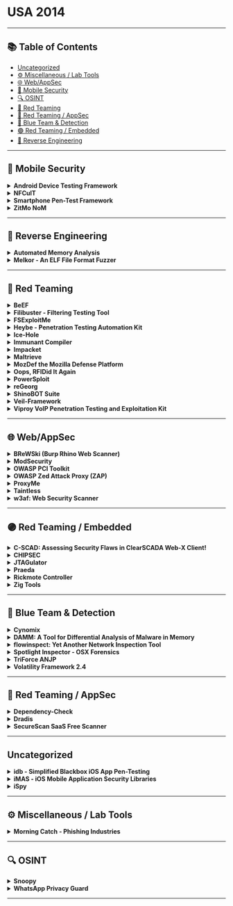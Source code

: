 # USA 2014
---
## 📚 Table of Contents
- [Uncategorized](#uncategorized)
- [⚙️ Miscellaneous / Lab Tools](#⚙️-miscellaneous-lab-tools)
- [🌐 Web/AppSec](#🌐-webappsec)
- [📱 Mobile Security](#📱-mobile-security)
- [🔍 OSINT](#🔍-osint)
- [🔴 Red Teaming](#🔴-red-teaming)
- [🔴 Red Teaming / AppSec](#🔴-red-teaming-appsec)
- [🔵 Blue Team & Detection](#🔵-blue-team-detection)
- [🟣 Red Teaming / Embedded](#🟣-red-teaming-embedded)
- [🧠 Reverse Engineering](#🧠-reverse-engineering)
---
## 📱 Mobile Security
<details><summary><strong>Android Device Testing Framework</strong></summary>

![BH-US-14](https://img.shields.io/badge/BH-US-14-blue) ![Category: 📱 Mobile Security](https://img.shields.io/badge/Category:%20📱%20Mobile%20Security-yellow) ![None](https://img.shields.io/badge/None-informational)

🔗 **Link:** [Android Device Testing Framework](https://github.com/Thangarajtk/appium-mobileAutomationFramework)  
📝 **Description:** The Android Device Testing Framework ("dtf") is a data collection and analysis framework to help individuals answer the question: "Where are the vulnerabilities on this mobile device?"  Dtf provides a modular approach and built-in APIs that allows testers to quickly create scripts to interact with their Android devices.  The default download of dtf comes with multiple modules that allow testers to obtain information from their Android device, process this information into databases, and then start searching for vulnerabilities (all without requiring root privileges).  These modules help you focus on changes made to AOSP components such as applications, frameworks, system services, as well as lower-level components such as binaries, libraries, and device drivers.  In addition, youâll be able to analyze new functionality implemented by the OEMs and other parties to find vulnerabilities.

</details>

<details><summary><strong>NFCulT</strong></summary>

![BH-US-14](https://img.shields.io/badge/BH-US-14-blue) ![Category: 📱 Mobile Security](https://img.shields.io/badge/Category:%20📱%20Mobile%20Security-yellow) ![None](https://img.shields.io/badge/None-informational)

🔗 **Link:** Not Available  
📝 **Description:** NFCulT stands for NFC ultralight Toolkit. It is the ultimate open source Android app that will let you research and exploit vulnerabilities in ultralight implementations.

</details>

<details><summary><strong>Smartphone Pen-Test Framework</strong></summary>

![BH-US-14](https://img.shields.io/badge/BH-US-14-blue) ![Category: 📱 Mobile Security](https://img.shields.io/badge/Category:%20📱%20Mobile%20Security-yellow) ![None](https://img.shields.io/badge/None-informational)

🔗 **Link:** [Smartphone Pen-Test Framework](https://github.com/tanprathan/MobileApp-Pentest-Cheatsheet)  
📝 **Description:** As smartphones enter the workplace, sharing the network and accessing sensitive data, it is crucial to be able to assess the security posture of these devices in much the same way we perform penetration tests on workstations and servers. However, smartphones have unique attack vectors that are not currently covered by available industry tools. The smartphone penetration testing framework, the result of a DARPA Cyber Fast Track project, aims to provide an open source toolkit that addresses the many facets of assessing the security posture of these devices. We will look at the functionality of the framework including information gathering, exploitation, social engineering, and post exploitation through both a traditional IP network and through the mobile modem, showing how this framework can be leveraged by security teams and penetration testers to gain an understanding of the security posture of the smartphones in an organization. SPF can be used as a pivot to gain access to an internal network, gaining access to additional vulnerabilities. SPF can be used to bypass filtering, using SMS to control an exploited internal system. Demonstrations of SPF functionality will be shown.

</details>

<details><summary><strong>ZitMo NoM</strong></summary>

![BH-US-14](https://img.shields.io/badge/BH-US-14-blue) ![Category: 📱 Mobile Security](https://img.shields.io/badge/Category:%20📱%20Mobile%20Security-yellow) ![None](https://img.shields.io/badge/None-informational)

🔗 **Link:** [ZitMo NoM](https://github.com/CyberMonitor/defcon-26-Packet-Hacking-Village/blob/master/presentations-workshops.html)  
📝 **Description:** A world without malware is ideal but unlikely. Many of us would prefer *not* to install another layer of protection on our already-resource-constrained handheld mobile device. Alternatively, Android malware detection sans anti-virus installation has become a reality. Learn about how itâs possible to detect mobile malware using simple text messages with ZitMo NoM. ZeuS in the Mobile, known as ZitMo, is infamous for intercepting SMS transmissions then redirecting them to a Command and Control in order steal banking and personal information. Research with SMS transmissions directed at mobile malware has resulted in the ability to detect ZitMoâs presence without anti-virus applications installed. Turning cyber criminals' tools against them makes this even more of a rewarding endeavor. We are looking for malware researchers to contribute to the continued development of this open tool. The presentation will include the research, the infrastructure, and a demonstration of ZitMo NoM. Live malware will be used during this presentation, assuming we get it to behave.

</details>

---
## 🧠 Reverse Engineering
<details><summary><strong>Automated Memory Analysis</strong></summary>

![BH-US-14](https://img.shields.io/badge/BH-US-14-blue) ![Category: 🧠 Reverse Engineering](https://img.shields.io/badge/Category:%20🧠%20Reverse%20Engineering-orange) ![None](https://img.shields.io/badge/None-informational)

🔗 **Link:** [Automated Memory Analysis](https://github.com/digitalisx/awesome-memory-forensics)  
📝 **Description:** Automated Memory Analysis is a set of new innovative Cuckoo Sandbox plugins that adds new dynamic and memory analysis abilities such as:

</details>

<details><summary><strong>Melkor - An ELF File Format Fuzzer</strong></summary>

![BH-US-14](https://img.shields.io/badge/BH-US-14-blue) ![Category: 🧠 Reverse Engineering](https://img.shields.io/badge/Category:%20🧠%20Reverse%20Engineering-orange) ![None](https://img.shields.io/badge/None-informational)

🔗 **Link:** [Melkor - An ELF File Format Fuzzer](https://github.com/IOActive/Melkor_ELF_Fuzzer/blob/master/BUGS.txt)  
📝 **Description:** Since its adoption as the standard binary file format for *nix systems, a variety of vulnerabilities in ELF parsers have been found and exploited in OS kernels, debuggers, libraries, etc. Most of these flaws have been found manually through code review and binary modification. Nowadays, 15 years later, common programming mistakes are still being implemented in many ELF parsers that are being released these days very often, either as debuggers, reverse engineering tools, AV analyzers, plugins or as malware (yes, malware has parsers too). Here's where ELF file format fuzzing comes into the game to help you to identify these bugs in an automated fashion.

</details>

---
## 🔴 Red Teaming
<details><summary><strong>BeEF</strong></summary>

![BH-US-14](https://img.shields.io/badge/BH-US-14-blue) ![Category: 🔴 Red Teaming](https://img.shields.io/badge/Category:%20🔴%20Red%20Teaming-red) ![None](https://img.shields.io/badge/None-informational)

🔗 **Link:** Not Available  
📝 **Description:** A bag of fresh and juicy 0days is certainly something you would love to get
as a Christmas present, but it would probably be just a dream you had one of those drunken nights.

</details>

<details><summary><strong>Filibuster - Filtering Testing Tool</strong></summary>

![BH-US-14](https://img.shields.io/badge/BH-US-14-blue) ![Category: 🔴 Red Teaming](https://img.shields.io/badge/Category:%20🔴%20Red%20Teaming-red) ![None](https://img.shields.io/badge/None-informational)

🔗 **Link:** [Filibuster - Filtering Testing Tool](https://github.com/caffix/Awesome-Hacking-Tools)  
📝 **Description:** Filibuster is used to map port filtering / protocol filtering devices and is useful for both red and blue team engagements.

</details>

<details><summary><strong>FSExploitMe</strong></summary>

![BH-US-14](https://img.shields.io/badge/BH-US-14-blue) ![Category: 🔴 Red Teaming](https://img.shields.io/badge/Category:%20🔴%20Red%20Teaming-red) ![None](https://img.shields.io/badge/None-informational)

🔗 **Link:** [FSExploitMe](https://gist.github.com/0xd33pstack/0f6b29b408d82c4a9f0903c70db2fe7b)  
📝 **Description:** FSExploitMe is a purposely vulnerable ActiveX Control to teach you about browser exploitation. Along the way you'll learn reverse engineering, vulnerability analysis, and general exploitation on Windows.

</details>

<details><summary><strong>Heybe - Penetration Testing Automation Kit</strong></summary>

![BH-US-14](https://img.shields.io/badge/BH-US-14-blue) ![Category: 🔴 Red Teaming](https://img.shields.io/badge/Category:%20🔴%20Red%20Teaming-red) ![None](https://img.shields.io/badge/None-informational)

🔗 **Link:** [Heybe - Penetration Testing Automation Kit](https://github.com/WilsonHuha/cbr-doc/blob/master/posts/cc/Crack_post_sort_by_time.md)  
📝 **Description:** Heybe is Penetration Testing Automation Kit. It consists of modules that can be used to fully automate pen-tests and make them mode effective. With Heybe you can 0wn all systems in a target company in matter of minutes.

</details>

<details><summary><strong>Ice-Hole</strong></summary>

![BH-US-14](https://img.shields.io/badge/BH-US-14-blue) ![Category: 🔴 Red Teaming](https://img.shields.io/badge/Category:%20🔴%20Red%20Teaming-red) ![None](https://img.shields.io/badge/None-informational)

🔗 **Link:** Not Available  
📝 **Description:** Ice-Hole is a phishing awareness email program. It is designed to help security analysts/system administrators keep track and test end users. The tool can be used in conjunction with various third party software, like SET, for further leverage. 1.7 has some new features and enhancements like IRC triggers, integrating with a new portal feature, automatic times, dates, and sending reports on a schedule.

</details>

<details><summary><strong>Immunant Compiler</strong></summary>

![BH-US-14](https://img.shields.io/badge/BH-US-14-blue) ![Category: 🔴 Red Teaming](https://img.shields.io/badge/Category:%20🔴%20Red%20Teaming-red) ![None](https://img.shields.io/badge/None-informational)

🔗 **Link:** [Immunant Compiler](https://github.com/immunant/c2rust)  
📝 **Description:** With the widespread adoption of DEP, code-reuse techniques such as ROP are essential parts of current exploits. ASLR randomizes the code layout to make ROP harder; unfortunately, ASLR-bypasses abound.

</details>

<details><summary><strong>Impacket</strong></summary>

![BH-US-14](https://img.shields.io/badge/BH-US-14-blue) ![Category: 🔴 Red Teaming](https://img.shields.io/badge/Category:%20🔴%20Red%20Teaming-red) ![None](https://img.shields.io/badge/None-informational)

🔗 **Link:** [Impacket](https://github.com/fortra/impacket/blob/master/examples/lookupsid.py)  
📝 **Description:** Impacket is a collection of Python classes focused on providing access to network packets. Impacket allows Python developers to craft and decode network packets in simple and consistent manner. It includes support for low-level protocols such as IP, UDP and TCP, as well as higher-level protocols such as NMB, SMB and MSRPC and DCOM. Impacket is highly effective when used in conjunction with a packet capture utility or package such as Pcapy. Packets can be constructed from scratch, as well as parsed from raw data. Furthermore, the object oriented API makes it simple to work with deep protocol hierarchies.

</details>

<details><summary><strong>Maltrieve</strong></summary>

![BH-US-14](https://img.shields.io/badge/BH-US-14-blue) ![Category: 🔴 Red Teaming](https://img.shields.io/badge/Category:%20🔴%20Red%20Teaming-red) ![None](https://img.shields.io/badge/None-informational)

🔗 **Link:** [Maltrieve](https://github.com/krmaxwell/maltrieve)  
📝 **Description:** Maltrieve retrieves malware directly from the location where the bad guys serve it. This allows researchers to acquire fresh samples, verify detection systems, and research infrastructure. Maltrieve includes proxy support, multi-threading, Cuckoo submission, and categorization. The tool is community-developed and available under the terms of the GNU General Public License.

</details>

<details><summary><strong>MozDef the Mozilla Defense Platform</strong></summary>

![BH-US-14](https://img.shields.io/badge/BH-US-14-blue) ![Category: 🔴 Red Teaming](https://img.shields.io/badge/Category:%20🔴%20Red%20Teaming-red) ![None](https://img.shields.io/badge/None-informational)

🔗 **Link:** [MozDef the Mozilla Defense Platform](https://github.com/mozilla/MozDef/releases)  
📝 **Description:** Attackers have all the fun. With slick, integrated, real-time, open suites like metasploit, armitage, SET, and lair they quickly seek out targets, share exploits, gain footholds, and usually win.

</details>

<details><summary><strong>Oops, RFIDid It Again</strong></summary>

![BH-US-14](https://img.shields.io/badge/BH-US-14-blue) ![Category: 🔴 Red Teaming](https://img.shields.io/badge/Category:%20🔴%20Red%20Teaming-red) ![None](https://img.shields.io/badge/None-informational)

🔗 **Link:** [Oops, RFIDid It Again](https://github.com/clairehopfensperger)  
📝 **Description:** Last year, we delivered the definitive guide for pen-testers on hacking low frequency (LF - 125KHz) RFID badge systems to gain unauthorized access to buildings and other secure areas.  In this second installment, weâre raising the stakes, peeling back the onion even further, and directly confronting the RFID elephant in the room â hacking High Frequency (HF - 13.56 MHz) and Ultra-High Frequency (UHF â 840-960 MHz).

</details>

<details><summary><strong>PowerSploit</strong></summary>

![BH-US-14](https://img.shields.io/badge/BH-US-14-blue) ![Category: 🔴 Red Teaming](https://img.shields.io/badge/Category:%20🔴%20Red%20Teaming-red) ![None](https://img.shields.io/badge/None-informational)

🔗 **Link:** [PowerSploit](https://github.com/PowerShellMafia/PowerSploit)  
📝 **Description:** PowerSploit is a popular collection of Microsoft PowerShell modules that can be used to aid reverse engineers, forensic analysts, and penetration testers during all phases of an assessment. Come see how PowerShell can be leveraged to accomplish things that would otherwise be impossible such as, loading binaries directly into memory. Joseph Bialek and Chris Campbell will demonstrate how to utilize PowerSploit to bypass security products through all phases of a mock penetration test which includes enumeration, exploitation, privilege-escalation, credential theft, and pivoting to other hosts. They will share tips and tricks to leverage PowerShell in your own tools and highlight the new privilege escalation module being introduced at ToolsWatch.

</details>

<details><summary><strong>reGeorg</strong></summary>

![BH-US-14](https://img.shields.io/badge/BH-US-14-blue) ![Category: 🔴 Red Teaming](https://img.shields.io/badge/Category:%20🔴%20Red%20Teaming-red) ![None](https://img.shields.io/badge/None-informational)

🔗 **Link:** [reGeorg](https://github.com/L-codes/Neo-reGeorg/blob/master/README-en.md)  
📝 **Description:** In 2008 we released reDuh (http://research.sensepost.com/tools/web/reduh), a network tunnelling tool that allowed port forwarding via a web-shell and HTTP/S to backend services. reDuh has since become part of any attackers standard toolkit, featuring in several books and notoriously described as "insidious" by HBGary in their leaked e-mails.

</details>

<details><summary><strong>ShinoBOT Suite</strong></summary>

![BH-US-14](https://img.shields.io/badge/BH-US-14-blue) ![Category: 🔴 Red Teaming](https://img.shields.io/badge/Category:%20🔴%20Red%20Teaming-red) ![None](https://img.shields.io/badge/None-informational)

🔗 **Link:** [ShinoBOT Suite](https://gist.github.com/williballenthin/28c73da6cbf5e76e137a9100ab45697f)  
📝 **Description:** ShinoBOT is a RAT (backdoor malware) simulator, released at the previous Black Hat Arsenal. The new tool, ShinoBOT Suite, is a total malware package which contains the RAT simulator, downloader, dropper, encryptor, CandC server, decoy files, etc. All of them are customizable.

</details>

<details><summary><strong>Veil-Framework</strong></summary>

![BH-US-14](https://img.shields.io/badge/BH-US-14-blue) ![Category: 🔴 Red Teaming](https://img.shields.io/badge/Category:%20🔴%20Red%20Teaming-red) ![None](https://img.shields.io/badge/None-informational)

🔗 **Link:** [Veil-Framework](https://github.com/Veil-Framework/Veil/wiki)  
📝 **Description:** The Veil-Framework is an open source project that aims to bridge the gap between pen-testing and red team toolsets. It began with Veil-Evasion, a tool to generate AV-evading payload executables, expanded into payload delivery with the release of Veil-Catapult, and branched into Powershell functionality with the release of Veil-PowerView for domain situational awareness. This Arsenal presentation will cover the inner workings of all of these tools, and demonstrate various use cases where the Veil-Framework can help facilitate engagements.

</details>

<details><summary><strong>Viproy VoIP Penetration Testing and Exploitation Kit</strong></summary>

![BH-US-14](https://img.shields.io/badge/BH-US-14-blue) ![Category: 🔴 Red Teaming](https://img.shields.io/badge/Category:%20🔴%20Red%20Teaming-red) ![None](https://img.shields.io/badge/None-informational)

🔗 **Link:** [Viproy VoIP Penetration Testing and Exploitation Kit](https://github.com/thezakman/CTF-Heaven/blob/master/extra/pentest-tools.md)  
📝 **Description:** Viproy Voip Pen-Test Kit is developed to improve the quality of VoIP Penetration Tests. First version of Viproy had SIP trust hacking, SIP proxy bounce scan and advanced SIP attacks. Viproy 2.0 will provide improved SIP penetration testing features such as TCP, TLS, vendor (Cisco, Microsoft Lync) supports and multi-thread fixes. Furthermore, the new version will have Cisco Skinny protocol and Cisco HCS (VOSS) server supports to initiate unauthorised call redirection attacks, speed dial manipulation, unauthorised calls using Skinny and information gathering attacks.

</details>

---
## 🌐 Web/AppSec
<details><summary><strong>BReWSki (Burp Rhino Web Scanner)</strong></summary>

![BH-US-14](https://img.shields.io/badge/BH-US-14-blue) ![Category: 🌐 Web/AppSec](https://img.shields.io/badge/Category:%20🌐%20Web/AppSec-blue) ![None](https://img.shields.io/badge/None-informational)

🔗 **Link:** [BReWSki (Burp Rhino Web Scanner)](https://github.com/snoopysecurity/awesome-burp-extensions)  
📝 **Description:** BReWSki (Burp Rhino Web Scanner) is an extension to the Burp Suite scanning and reporting functionality. BReWSki provides Burp Suite users with a JavaScript interface to write custom scanner insertion points, passive, and active scan definitions for Burp quickly without having to understand the internals of the Burp API.  BReWSki comes with useful checks to help identify application vulnerabilities.

</details>

<details><summary><strong>ModSecurity</strong></summary>

![BH-US-14](https://img.shields.io/badge/BH-US-14-blue) ![Category: 🌐 Web/AppSec](https://img.shields.io/badge/Category:%20🌐%20Web/AppSec-blue) ![None](https://img.shields.io/badge/None-informational)

🔗 **Link:** [ModSecurity](https://github.com/owasp-modsecurity/ModSecurity/wiki/Reference-Manual-(v2.x))  
📝 **Description:** ModSecurity is an open source, cross-platform web application firewall (WAF) module. Known as the "Swiss Army Knife" of WAFs, it enables web application defenders to gain visibility into HTTP(S) traffic and provides a power rules language and API to implement advanced protections.  Come checkout the new advancements in ModSecurity and try some hands-on evasion challenges!

</details>

<details><summary><strong>OWASP PCI Toolkit</strong></summary>

![BH-US-14](https://img.shields.io/badge/BH-US-14-blue) ![Category: 🌐 Web/AppSec](https://img.shields.io/badge/Category:%20🌐%20Web/AppSec-blue) ![None](https://img.shields.io/badge/None-informational)

🔗 **Link:** [OWASP PCI Toolkit](https://github.com/OWASP/www-community/blob/master/pages/initiatives/gsoc/gsoc2014ideas.md)  
📝 **Description:** The PCI toolkit is based on a decision tree assessment methodology, which helps you identify if your web applications are part of the PCI-DSS scope and how to apply the PCI-DSS requirements. By decomposing, one by one, you will be able to create an assessment and a final report of your scope delimitation and which OWASP guidelines must be used

</details>

<details><summary><strong>OWASP Zed Attack Proxy (ZAP)</strong></summary>

![BH-US-14](https://img.shields.io/badge/BH-US-14-blue) ![Category: 🌐 Web/AppSec](https://img.shields.io/badge/Category:%20🌐%20Web/AppSec-blue) ![None](https://img.shields.io/badge/None-informational)

🔗 **Link:** [OWASP Zed Attack Proxy (ZAP)](https://github.com/pdsoftplan/zap-maven-plugin)  
📝 **Description:** The Zed Attack Proxy (ZAP) is currently the most active open source web application security tool and competes effectively with commercial tools.

</details>

<details><summary><strong>ProxyMe</strong></summary>

![BH-US-14](https://img.shields.io/badge/BH-US-14-blue) ![Category: 🌐 Web/AppSec](https://img.shields.io/badge/Category:%20🌐%20Web/AppSec-blue) ![None](https://img.shields.io/badge/None-informational)

🔗 **Link:** [ProxyMe](https://github.com/jayluxferro/ProxyMe)  
📝 **Description:** ProxyMe is a modular HTTP/S proxy based on plugins. It's designed and oriented for pen-testing or research purposes. It also has support for analyzing and modifying the traffic, SSL included. It can be used as a regular proxy or as a reverse proxy, supporting also transparent connections, making it perfect for combined attacks of Man In The Middle (or even as a load balancer if you want!).

</details>

<details><summary><strong>Taintless</strong></summary>

![BH-US-14](https://img.shields.io/badge/BH-US-14-blue) ![Category: 🌐 Web/AppSec](https://img.shields.io/badge/Category:%20🌐%20Web/AppSec-blue) ![None](https://img.shields.io/badge/None-informational)

🔗 **Link:** Not Available  
📝 **Description:** Research in taint tracking and taint inference is hot in the scientific community. We have studied all tools and ideas developed for automated SQL injection prevention using scientific methods, and in an attempt to evaluate them, broken them all down.

</details>

<details><summary><strong>w3af: Web Security Scanner</strong></summary>

![BH-US-14](https://img.shields.io/badge/BH-US-14-blue) ![Category: 🌐 Web/AppSec](https://img.shields.io/badge/Category:%20🌐%20Web/AppSec-blue) ![None](https://img.shields.io/badge/None-informational)

🔗 **Link:** [w3af: Web Security Scanner](https://github.com/psiinon/open-source-web-scanners)  
📝 **Description:** w3af is a Web Application Attack and Audit Framework. The projectâs goal is to create a framework to help you secure your web applications by finding and exploiting all web application vulnerabilities.

</details>

---
## 🟣 Red Teaming / Embedded
<details><summary><strong>C-SCAD: Assessing Security Flaws in ClearSCADA Web-X Client!</strong></summary>

![BH-US-14](https://img.shields.io/badge/BH-US-14-blue) ![Category: 🟣 Red Teaming / Embedded](https://img.shields.io/badge/Category:%20🟣%20Red%20Teaming%20/%20Embedded-purple) ![None](https://img.shields.io/badge/None-informational)

🔗 **Link:** [C-SCAD: Assessing Security Flaws in ClearSCADA Web-X Client!](https://github.com/adityaks/c-scad/blob/master/cscad_v_1.0/cscad_v_1.0.py)  
📝 **Description:** C-SCAD is an information gathering and penetration testing tool written to assess the security issues present in the Web-X (Internet Explorer-based web interface)  client used to interact with the ClearSCADA server.  Web-X client is hosted on the embedded web server which is shipped as a part of complete ClearSCADA architecture. Primarily, the Web-X client is restricted to perform any configuration changes but it can reveal potential information about the ClearSCADA server and associated components. Insecure deployments of WEB-X client can reveal potential information about the various functions such as alarm pages, SQL lists, and diagnostic checks including various reports. C-SCAD is authored in Python and is capable of the following:

</details>

<details><summary><strong>CHIPSEC</strong></summary>

![BH-US-14](https://img.shields.io/badge/BH-US-14-blue) ![Category: 🟣 Red Teaming / Embedded](https://img.shields.io/badge/Category:%20🟣%20Red%20Teaming%20/%20Embedded-purple) ![None](https://img.shields.io/badge/None-informational)

🔗 **Link:** [CHIPSEC](https://github.com/chipsec/chipsec/blob/main/setup.py)  
📝 **Description:** We will present CHIPSEC, an open source framework for platform security assessment. We will briefly describe some publications related to platform security (Secure Boot bypasses, badbios, etc.) and explain related tests in CHIPSEC. Then we will demonstrate how to use CHIPSEC to detect insecure platform configuration and perform forensics of SPI flash images.

</details>

<details><summary><strong>JTAGulator</strong></summary>

![BH-US-14](https://img.shields.io/badge/BH-US-14-blue) ![Category: 🟣 Red Teaming / Embedded](https://img.shields.io/badge/Category:%20🟣%20Red%20Teaming%20/%20Embedded-purple) ![None](https://img.shields.io/badge/None-informational)

🔗 **Link:** [JTAGulator](https://github.com/grandideastudio/jtagulator/blob/master/JTAGulator.spin)  
📝 **Description:** JTAGulatoris an open source hardware hacking tool that assists in identifying on-chip debug interfaces from test points, vias, or component pads on a circuit board. The tool can save a tremendous amount of time during reverse engineering, particularly for those who don't have the skill and/or equipment required for traditional processes. Released at Black Hat USA 2013, the tool supports detection of JTAG and asynchronous serial/UART interfaces. New features are being added as they're developed to expand the functionality and increase support for other protocols.

</details>

<details><summary><strong>Praeda</strong></summary>

![BH-US-14](https://img.shields.io/badge/BH-US-14-blue) ![Category: 🟣 Red Teaming / Embedded](https://img.shields.io/badge/Category:%20🟣%20Red%20Teaming%20/%20Embedded-purple) ![None](https://img.shields.io/badge/None-informational)

🔗 **Link:** [Praeda](https://github.com/percx/Praeda/blob/master/jobs/MP0020.pl)  
📝 **Description:** Praeda - Latin for "plunder, spoils of war, booty". Praeda is an automated data/information harvesting tool designed to gather critical information from various embedded devices.

</details>

<details><summary><strong>Rickmote Controller</strong></summary>

![BH-US-14](https://img.shields.io/badge/BH-US-14-blue) ![Category: 🟣 Red Teaming / Embedded](https://img.shields.io/badge/Category:%20🟣%20Red%20Teaming%20/%20Embedded-purple) ![None](https://img.shields.io/badge/None-informational)

🔗 **Link:** [Rickmote Controller](https://github.com/BishopFox/rickmote/blob/master/rickmote.py)  
📝 **Description:** Take control over your neighbors' TVs like you see in the movies! Google Chromecast is a handy little gadget that lets you stream video to your TV from a variety of sources like Netflix and YouTube. It also allows streaming from nearby hackers.

</details>

<details><summary><strong>Zig Tools</strong></summary>

![BH-US-14](https://img.shields.io/badge/BH-US-14-blue) ![Category: 🟣 Red Teaming / Embedded](https://img.shields.io/badge/Category:%20🟣%20Red%20Teaming%20/%20Embedded-purple) ![None](https://img.shields.io/badge/None-informational)

🔗 **Link:** [Zig Tools](https://github.com/ziglang/zig/blob/master/tools/zig_gdb_pretty_printers.py)  
📝 **Description:** ZigTools is a Python framework, which was developed to reduce the complexity in writing additional functionality in communicating with the Freakduino (Low cost arduino based 802.15.4 platform). Features such as initializing the radio, changing channels, sending data and processing that data can be written in just a few lines, allowing developers to focus on writing more complex applications without worrying about the low-level communications between the radio and computer.

</details>

---
## 🔵 Blue Team & Detection
<details><summary><strong>Cynomix</strong></summary>

![BH-US-14](https://img.shields.io/badge/BH-US-14-blue) ![Category: 🔵 Blue Team & Detection](https://img.shields.io/badge/Category:%20🔵%20Blue%20Team%20&%20Detection-cyan) ![None](https://img.shields.io/badge/None-informational)

🔗 **Link:** Not Available  
📝 **Description:** The stream of malicious software artifacts (malware) discovered daily by computer security professionals is a vital signal for threat intelligence, as malware bears telling clues about who active adversaries are, what their goals are, and how we can stop them.  Unfortunately, while security operations centers collect huge volumes of malware daily, this âmalware signalâ goes underutilized as a source of defensive intelligence, because organizations lack the right tools to make sense of malware at scale.

</details>

<details><summary><strong>DAMM: A Tool for Differential Analysis of Malware in Memory</strong></summary>

![BH-US-14](https://img.shields.io/badge/BH-US-14-blue) ![Category: 🔵 Blue Team & Detection](https://img.shields.io/badge/Category:%20🔵%20Blue%20Team%20&%20Detection-cyan) ![None](https://img.shields.io/badge/None-informational)

🔗 **Link:** [DAMM: A Tool for Differential Analysis of Malware in Memory](https://github.com/504ensicsLabs/DAMM)  
📝 **Description:** Detecting malware is difficult, and analyzing a detected piece of malware's behavior is even more difficult. Techniques for analysis generally fall into one of three camps: static analysis of the malicious binary on disk, dynamic analysis as the binary executes, or a hybrid approach using a snapshot of physical RAM taken as the malware executes. As the result of our DARPA Cyber Fast Track (CFT) funded research, we extend this third approach. We present a novel technique for leveraging information including multiple snapshots of physical RAM for malware detection and analysis. The technique is implemented as DAMM, a tool for differential analysis of malware in memory. DAMM functions by leveraging multiple snapshots of RAM, domain knowledge about known-benign in-memory artifacts, and indicators of malicious activity to present to the user a powerful view of malicious execution in memory.

</details>

<details><summary><strong>flowinspect: Yet Another Network Inspection Tool</strong></summary>

![BH-US-14](https://img.shields.io/badge/BH-US-14-blue) ![Category: 🔵 Blue Team & Detection](https://img.shields.io/badge/Category:%20🔵%20Blue%20Team%20&%20Detection-cyan) ![None](https://img.shields.io/badge/None-informational)

🔗 **Link:** [flowinspect: Yet Another Network Inspection Tool](https://github.com/SubediBibek-cmd/awesome-network-security)  
📝 **Description:** Flowinspect is a tool developed specifically for network monitoring and inspection purposes. It takes network traffic as input and extracts layer 4 flows from it. These flows are then passed through an inspection engine that filters and extracts interesting network sessions. For flows that meet inspection criteria, the output mode dumps match statistics to either stdout or a file or both.

</details>

<details><summary><strong>Spotlight Inspector - OSX Forensics</strong></summary>

![BH-US-14](https://img.shields.io/badge/BH-US-14-blue) ![Category: 🔵 Blue Team & Detection](https://img.shields.io/badge/Category:%20🔵%20Blue%20Team%20&%20Detection-cyan) ![None](https://img.shields.io/badge/None-informational)

🔗 **Link:** [Spotlight Inspector - OSX Forensics](https://github.com/drduh/macOS-Security-and-Privacy-Guide)  
📝 **Description:** Spotlight Inspector is a free application for computer forensic investigation of Mac OS X computers. Until now, there has never been an effective cross-platform forensics tool for accessing Spotlight internal data from Mac OS X systems â which is where all of the information about files indexed on a computer can be accessed by forensic investigators. This information gathering is crucial to digital investigators.

</details>

<details><summary><strong>TriForce ANJP</strong></summary>

![BH-US-14](https://img.shields.io/badge/BH-US-14-blue) ![Category: 🔵 Blue Team & Detection](https://img.shields.io/badge/Category:%20🔵%20Blue%20Team%20&%20Detection-cyan) ![None](https://img.shields.io/badge/None-informational)

🔗 **Link:** [TriForce ANJP](https://github.com/downsmash/titles/blob/master/players.txt)  
📝 **Description:** TriForce is a set of analysis tools made for those who want to go deeper. With a focus on file system journaling forensics, we make use of artifacts that allow us to turn them into a forensic time machine. With tools that cover NTFS, HFS+, and Ext3, we are pushing forward a new era of analysis based on file system journaling.

</details>

<details><summary><strong>Volatility Framework 2.4</strong></summary>

![BH-US-14](https://img.shields.io/badge/BH-US-14-blue) ![Category: 🔵 Blue Team & Detection](https://img.shields.io/badge/Category:%20🔵%20Blue%20Team%20&%20Detection-cyan) ![None](https://img.shields.io/badge/None-informational)

🔗 **Link:** [Volatility Framework 2.4](https://github.com/volatilityfoundation/volatility)  
📝 **Description:** The Volatility Framework is a completely open collection of tools, implemented in Python under the GNU General Public License, for the extraction of digital artifacts from volatile memory (RAM) samples of Windows, Linux, Mac OS X, and Android systems. Our last release received over 40,000 downloads and we're equally as excited to get 2.4 into the hands of forensic investigators and malware analysts. Some of the key features of the 2.4 release that we'll be demoing are:

</details>

---
## 🔴 Red Teaming / AppSec
<details><summary><strong>Dependency-Check</strong></summary>

![BH-US-14](https://img.shields.io/badge/BH-US-14-blue) ![Category: 🔴 Red Teaming / AppSec](https://img.shields.io/badge/Category:%20🔴%20Red%20Teaming%20/%20AppSec-red) ![None](https://img.shields.io/badge/None-informational)

🔗 **Link:** [Dependency-Check](https://github.com/jeremylong/DependencyCheck)  
📝 **Description:** Does your application have dependencies on third party libraries? Do you know if those same libraries have published CVEs? OWASP Dependency-Check can help by providing identification and monitoring of the libraries your application uses, notifying you that vulnerabilities (CVEs) have been published for third party code your application uses. Jeremy will be demonstrating the tool and the various ways enterprises can use the tool to perform continuous monitoring of their applicationsâ dependent libraries.

</details>

<details><summary><strong>Dradis</strong></summary>

![BH-US-14](https://img.shields.io/badge/BH-US-14-blue) ![Category: 🔴 Red Teaming / AppSec](https://img.shields.io/badge/Category:%20🔴%20Red%20Teaming%20/%20AppSec-red) ![None](https://img.shields.io/badge/None-informational)

🔗 **Link:** [Dradis](https://github.com/armel/DRADIS)  
📝 **Description:** Dradis is an extensible, cross-platform, open source collaboration framework to manage security assessments. It can import from over 15 popular tools including Nessus, Qualys, and Burp. Started in 2007, the Dradis Framework project has been growing ever since.

</details>

<details><summary><strong>SecureScan SaaS Free Scanner</strong></summary>

![BH-US-14](https://img.shields.io/badge/BH-US-14-blue) ![Category: 🔴 Red Teaming / AppSec](https://img.shields.io/badge/Category:%20🔴%20Red%20Teaming%20/%20AppSec-red) ![None](https://img.shields.io/badge/None-informational)

🔗 **Link:** [SecureScan SaaS Free Scanner](https://github.com/psiinon/open-source-web-scanners)  
📝 **Description:** Tripwire SecureScanâ¢ is a free, cloud-based vulnerability management service for up to 100 Internet Protocol (IP) addresses on internal networks. This new tool makes vulnerability management easily accessible to small and medium-sized businesses that may not have the resources for enterprise-grade security technology â and it detects the Heartbleed vulnerability among many others. Fast, free, and simple to use - no license required.

</details>

---
## Uncategorized
<details><summary><strong>idb - Simplified Blackbox iOS App Pen-Testing</strong></summary>

![BH-US-14](https://img.shields.io/badge/BH-US-14-blue) ![Category: Uncategorized](https://img.shields.io/badge/Category:%20Uncategorized-lightgrey) ![None](https://img.shields.io/badge/None-informational)

🔗 **Link:** [idb - Simplified Blackbox iOS App Pen-Testing](https://github.com/LeoMobileDeveloper/ios-developer-tools)  
📝 **Description:** More than ever, mobile apps are used to manage and store sensitive data by both corporations and individuals. During this Arsenal demonstration, we show how our new tool called 'idb' can be used to efficiently test iOS apps for a range of common flaws.

</details>

<details><summary><strong>iMAS - iOS Mobile Application Security Libraries</strong></summary>

![BH-US-14](https://img.shields.io/badge/BH-US-14-blue) ![Category: Uncategorized](https://img.shields.io/badge/Category:%20Uncategorized-lightgrey) ![None](https://img.shields.io/badge/None-informational)

🔗 **Link:** [iMAS - iOS Mobile Application Security Libraries](https://github.com/project-imas/passcode-check)  
📝 **Description:** iOS App Integrity â Got Any?

</details>

<details><summary><strong>iSpy</strong></summary>

![BH-US-14](https://img.shields.io/badge/BH-US-14-blue) ![Category: Uncategorized](https://img.shields.io/badge/Category:%20Uncategorized-lightgrey) ![None](https://img.shields.io/badge/None-informational)

🔗 **Link:** [iSpy](https://github.com/ispysoftware/iSpy/blob/master/MainForm_Configuration.cs)  
📝 **Description:** Frustrated with the lack of mature tools for iOS security assessment?  Wouldnât you like an integrated toolchain to pull together many of the existing tools, but also integrate new and interesting tools? Perhaps youâd like to use some more advanced iOS hacking/reversing/debugging but donât have time on the job to learn gdb.  Maybe you just want to pick up iOS hacking fast and would like a mature toolchain to help you.

</details>

---
## ⚙️ Miscellaneous / Lab Tools
<details><summary><strong>Morning Catch - Phishing Industries</strong></summary>

![BH-US-14](https://img.shields.io/badge/BH-US-14-blue) ![Category: ⚙️ Miscellaneous / Lab Tools](https://img.shields.io/badge/Category:%20⚙️%20Miscellaneous%20/%20Lab%20Tools-gray) ![None](https://img.shields.io/badge/None-informational)

🔗 **Link:** [Morning Catch - Phishing Industries](https://github.com/Octoberfest7/TeamsPhisher)  
📝 **Description:** Morning Catch is a Virtual Machine environment, similar to Metasploitable, to demonstrate and teach about targeted client-side attacks. Morning Catch is a fictitious seafood company with a website, self-contained email infrastructure to receive phishing emails, and two desktop environments. One desktop environment is a vulnerable Linux client-side attack surface. The other desktop environment is a vulnerable Windows client-side attack surface. Yes, you'll get to attack a Windows software target and use Windows payloads against this virtual environment. This Arsenal session will demonstrate some of the things you can do with the Morning Catch environment.

</details>

---
## 🔍 OSINT
<details><summary><strong>Snoopy</strong></summary>

![BH-US-14](https://img.shields.io/badge/BH-US-14-blue) ![Category: 🔍 OSINT](https://img.shields.io/badge/Category:%20🔍%20OSINT-lightgrey) ![None](https://img.shields.io/badge/None-informational)

🔗 **Link:** [Snoopy](https://github.com/duantianyu/Snoopy)  
📝 **Description:** Snoopy is a distributed tracking, data interception, and profiling framework. The software can run on small, cost-effective hardware (BeagleBone, RaspberryPi) and be deployed over a large area (we call these 'drones'). Each Snoopy drone passively or actively collects information on people who walk past from the array of wireless (Wi-Fi, Bluetooth, etc.) devices that they carry on their person. This information is synchronized to a central server where we can visually explore it with tools like Maltego.

</details>

<details><summary><strong>WhatsApp Privacy Guard</strong></summary>

![BH-US-14](https://img.shields.io/badge/BH-US-14-blue) ![Category: 🔍 OSINT](https://img.shields.io/badge/Category:%20🔍%20OSINT-lightgrey) ![None](https://img.shields.io/badge/None-informational)

🔗 **Link:** [WhatsApp Privacy Guard](https://github.com/StellarSand/privacy-settings/blob/main/Privacy%20Settings/WhatsApp.md)  
📝 **Description:** With the PRISM scandal, we began to question whether Microsoft, Google, Apple, and Facebook were the only companies working with governments to spy on the behavior of its citizens. Will WhatsApp be one of these companies? Does WhatsApp store its user conversations? These sort of things make us think that users are defenseless and have no current measures to ensure the privacy of content shared on these platforms.

</details>

---